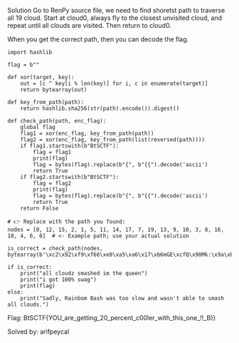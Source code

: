 Solution
Go to RenPy source file, we need to find shoretst path to traverse all 19 cloud. Start at cloud0, always fly to the closest unvisited cloud, and repeat until all clouds are visited. Then return to cloud0.

When you get the correct path, then you can decode the flag.
```
import hashlib

flag = b""

def xor(target, key):
    out = [c ^ key[i % len(key)] for i, c in enumerate(target)]
    return bytearray(out)

def key_from_path(path):
    return hashlib.sha256(str(path).encode()).digest()

def check_path(path, enc_flag):
    global flag
    flag1 = xor(enc_flag, key_from_path(path))
    flag2 = xor(enc_flag, key_from_path(list(reversed(path))))
    if flag1.startswith(b"BtSCTF"):
        flag = flag1
        print(flag)
        flag = bytes(flag).replace(b"{", b"{{").decode('ascii')
        return True
    if flag2.startswith(b"BtSCTF"):
        flag = flag2
        print(flag)
        flag = bytes(flag).replace(b"{", b"{{").decode('ascii')
        return True
    return False

# 👉 Replace with the path you found:
nodes = [0, 12, 15, 2, 1, 5, 11, 14, 17, 7, 19, 13, 9, 10, 3, 8, 16, 18, 4, 6, 0]  # <- Example path; use your actual solution

is_correct = check_path(nodes, bytearray(b'\xc2\x92\xf9\xf66\xe8\xa5\xa6\x17\xb6mGE\xcfQ\x90Mk:\x9a\xbb\x905&\x19\x8e\xc4\x9a\x0b\x1f\xf8C\xf4\xb9\xc9\x85R\xc2\xbb\x8d\x07\x94[R_\xf5z\x9fAl\x11\x9c\xbb\x9255\x08\x8e\xf6\xd6\x04'))

if is_correct:
    print("all cloudz smashed im the queen")
    print("i got 100% swag")
    print(flag)
else:
    print("Sadly, Rainbom Bash was too slow and wasn't able to smash all clouds.")

```

Flag: BtSCTF{YOU_are_getting_20_percent_c00ler_with_this_one_!!_B)}


Solved by: arifpeycal